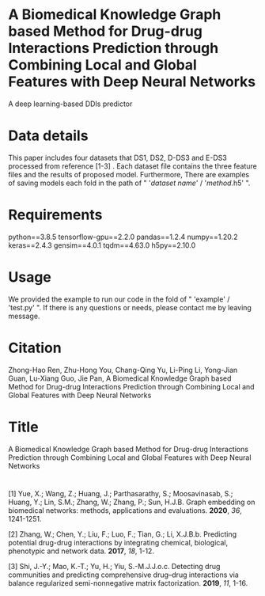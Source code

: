 # A Biomedical Knowledge Graph based Method for Drug-drug Interactions Prediction through Combining Local and Global Features with Deep Neural Networks
A deep learning-based DDIs predictor



# Data details
This paper includes four datasets that DS1, DS2, D-DS3 and E-DS3 processed from reference [1-3] . Each dataset file contains the three feature files and the results of proposed model.  Furthermore, There are examples of saving models each fold in the path of " '*dataset name*' /  '*method*.h5' ".


# Requirements
python==3.8.5 tensorflow-gpu==2.2.0 pandas==1.2.4 numpy==1.20.2 keras==2.4.3 gensim==4.0.1 tqdm==4.63.0 h5py==2.10.0


# Usage
We provided the example to run our code in the fold of " 'example' /  'test.py' ". If there is any questions or needs, please contact me by leaving message.


# Citation
Zhong-Hao Ren, Zhu-Hong You, Chang-Qing Yu, Li-Ping Li, Yong-Jian Guan, Lu-Xiang Guo, Jie Pan, A Biomedical Knowledge Graph based Method for Drug-drug Interactions Prediction through Combining Local and Global Features with Deep Neural Networks 


# Title
A Biomedical Knowledge Graph based Method for Drug-drug Interactions Prediction through Combining Local and Global Features with Deep Neural Networks 

# 

[1] Yue, X.; Wang, Z.; Huang, J.; Parthasarathy, S.; Moosavinasab, S.; Huang, Y.; Lin, S.M.; Zhang, W.; Zhang, P.; Sun, H.J.B. Graph embedding on biomedical networks: methods, applications and evaluations. **2020**, *36*, 1241-1251.  

[2] Zhang, W.; Chen, Y.; Liu, F.; Luo, F.; Tian, G.; Li, X.J.B.b. Predicting potential drug-drug interactions by integrating chemical, biological, phenotypic and network data. **2017**, *18*, 1-12.  

[3] Shi, J.-Y.; Mao, K.-T.; Yu, H.; Yiu, S.-M.J.J.o.c. Detecting drug communities and predicting comprehensive drug–drug interactions via balance regularized semi-nonnegative matrix factorization. **2019**, *11*, 1-16.  
